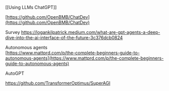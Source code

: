 [[Using LLMs ChatGPT]]

[https://github.com/OpenBMB/ChatDev](https://github.com/OpenBMB/ChatDev)

Survey
https://logankilpatrick.medium.com/what-are-gpt-agents-a-deep-dive-into-the-ai-interface-of-the-future-3c376dcb0824

Autonomous agents  
[https://www.mattprd.com/p/the-complete-beginners-guide-to-autonomous-agents](https://www.mattprd.com/p/the-complete-beginners-guide-to-autonomous-agents)

AutoGPT

https://github.com/TransformerOptimus/SuperAGI
